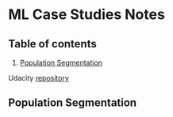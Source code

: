# ML Case Studies Notes

## Table of contents
1. [Population Segmentation](#1)

Udacity [repository](https://github.com/udacity/ML_SageMaker_Studies)

## Population Segmentation<a name="1" />

